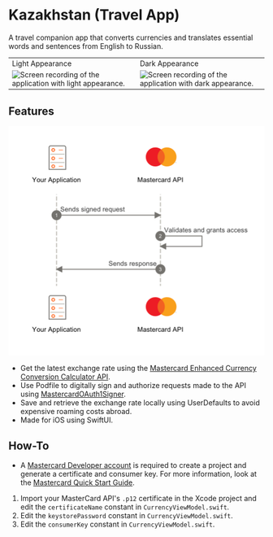 # Kazakhstan (Travel App)
A travel companion app that converts currencies and translates essential words and sentences from English to Russian.

<table>
<tr>
<td>Light Appearance</td>
<td>Dark Appearance</td>
</tr>
<tr>
<td><img src="Resources/Kazakhstan-Light-Portrait.gif" alt="Screen recording of the application with light appearance."></td>
<td><img src="Resources/Kazakhstan-Dark-Portrait.gif" alt="Screen recording of the application with dark appearance."></td>
</tr>
</table>

## Features
![Mastercard API authentication process.](Resources/Mastercard-Authentication-Process.png)
- Get the latest exchange rate using the [Mastercard Enhanced Currency Conversion Calculator API](https://developer.mastercard.com/enhanced-currency-conversion-calculator/documentation/api-reference/).
- Use Podfile to digitally sign and authorize requests made to the API using [MastercardOAuth1Signer](https://github.com/Mastercard/oauth1-signer-swift).
- Save and retrieve the exchange rate locally using UserDefaults to avoid expensive roaming costs abroad.
- Made for iOS using SwiftUI.

## How-To
- A [Mastercard Developer account](https://developer.mastercard.com/product/currency-conversion-calculator/) is required to create a project and generate a certificate and consumer key. For more information, look at the [Mastercard Quick Start Guide](https://developer.mastercard.com/platform/documentation/getting-started-with-mastercard-apis/quick-start-guide/).

1) Import your MasterCard API's `.p12` certificate in the Xcode project and edit the `certificateName` constant in `CurrencyViewModel.swift`.
2) Edit the `keystorePassword` constant in `CurrencyViewModel.swift`.
3) Edit the `consumerKey` constant in `CurrencyViewModel.swift`.
